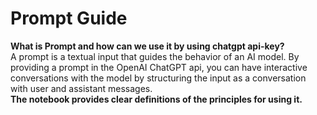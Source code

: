 # <strong> Prompt Guide </strong>
 <strong> What is Prompt and how can we use it by using chatgpt api-key? </strong>
 <br>
 A prompt is a textual input that guides the behavior of an AI model. By providing a prompt in the OpenAI ChatGPT api, you can have interactive conversations  with the model by structuring the input as a conversation with user and assistant messages.<br>
 <strong> The notebook provides clear definitions of the principles for using it.
</strong><br>